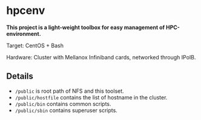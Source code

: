 # hpcenv

**This project is a light-weight toolbox for easy management of HPC-environment.**

Target: CentOS + Bash

Hardware: Cluster with Mellanox Infiniband cards, networked through IPoIB.

## Details

* `/public` is root path of NFS and this toolset.
* `/public/hostfile` contains the list of hostname in the cluster.
* `/public/bin` contains common scripts.
* `/public/sbin` contains superuser scripts.
